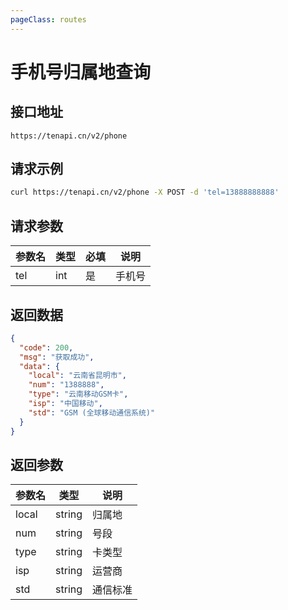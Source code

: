 ```yaml
---
pageClass: routes
---
```


# 手机号归属地查询 <Badge text="正常" type="tip"/>

## 接口地址

``` 
https://tenapi.cn/v2/phone
```

## 请求示例

``` bash
curl https://tenapi.cn/v2/phone -X POST -d 'tel=13888888888'
```

## 请求参数

| 参数名 | 类型 | 必填 | 说明 |
| --- | --- | --- | --- |
| tel | int | 是 | 手机号 |

## 返回数据

``` json
{
  "code": 200,
  "msg": "获取成功",
  "data": {
    "local": "云南省昆明市",
    "num": "1388888",
    "type": "云南移动GSM卡",
    "isp": "中国移动",
    "std": "GSM (全球移动通信系统)"
  }
}
```

## 返回参数

| 参数名 | 类型 | 说明 |
| --- | --- | --- |
| local | string | 归属地 |
| num | string | 号段 |
| type | string | 卡类型 |
| isp | string | 运营商 |
| std | string | 通信标准 |

<ads></ads>